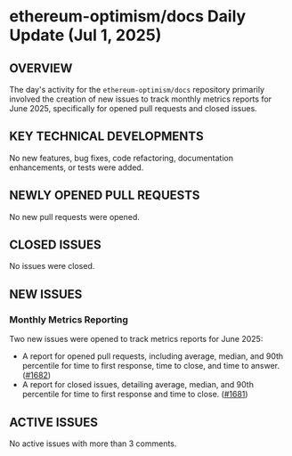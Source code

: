 # ethereum-optimism/docs Daily Update (Jul 1, 2025)
## OVERVIEW 
The day's activity for the `ethereum-optimism/docs` repository primarily involved the creation of new issues to track monthly metrics reports for June 2025, specifically for opened pull requests and closed issues.

## KEY TECHNICAL DEVELOPMENTS

No new features, bug fixes, code refactoring, documentation enhancements, or tests were added.

## NEWLY OPENED PULL REQUESTS

No new pull requests were opened.

## CLOSED ISSUES

No issues were closed.

## NEW ISSUES

### Monthly Metrics Reporting
Two new issues were opened to track metrics reports for June 2025:
- A report for opened pull requests, including average, median, and 90th percentile for time to first response, time to close, and time to answer. ([#1682](https://github.com/ethereum-optimism/docs/issues/1682))
- A report for closed issues, detailing average, median, and 90th percentile for time to first response and time to close. ([#1681](https://github.com/ethereum-optimism/docs/issues/1681))

## ACTIVE ISSUES

No active issues with more than 3 comments.